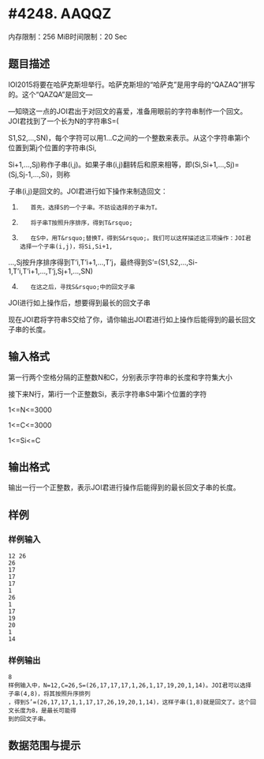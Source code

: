 # #4248. AAQQZ

内存限制：256 MiB时间限制：20 Sec

## 题目描述

IOI2015将要在哈萨克斯坦举行。哈萨克斯坦的&ldquo;哈萨克&rdquo;是用字母的&ldquo;QAZAQ&rdquo;拼写的。这个&ldquo;QAZQA&rdquo;是回文&mdash;

&mdash;知晓这一点的JOI君出于对回文的喜爱，准备用眼前的字符串制作一个回文。JOI君找到了一个长为N的字符串S=(

S1,S2,...,SN)，每个字符可以用1...C之间的一个整数来表示。从这个字符串第i个位置到第j个位置的字符串(Si,

Si+1,...,Sj)称作子串(i,j)。如果子串(i,j)翻转后和原来相等，即(Si,Si+1,...,Sj)=(Sj,Sj-1,...,Si)，则称

子串(i,j)是回文的。JOI君进行如下操作来制造回文：

1.        首先，选择S的一个子串。不妨设选择的子串为T。

2.        将子串T按照升序排序，得到T&rsquo;

3.        在S中，用T&rsquo;替换T，得到S&rsquo;。我们可以这样描述这三项操作：JOI君选择一个子串(i,j)，将Si,Si+1,

...,Sj按升序排序得到T&rsquo;i,T&rsquo;i+1,...,T&rsquo;j，最终得到S&rsquo;=(S1,S2,...,Si-1,T&rsquo;i,T&rsquo;i+1,...,T&rsquo;j,Sj+1,...,SN)

4.        在这之后，寻找S&rsquo;中的回文子串

JOI进行如上操作后，想要得到最长的回文子串

现在JOI君将字符串S交给了你，请你输出JOI君进行如上操作后能得到的最长回文子串的长度。

## 输入格式

第一行两个空格分隔的正整数N和C，分别表示字符串的长度和字符集大小

接下来N行，第i行一个正整数Si，表示字符串S中第i个位置的字符

1<=N<=3000

1<=C<=3000

1<=Si<=C

## 输出格式

输出一行一个正整数，表示JOI君进行操作后能得到的最长回文子串的长度。

## 样例

### 样例输入

    
    12 26
    26
    17
    17
    17
    1
    26
    1
    17
    19
    20
    1
    14
    
    

### 样例输出

    
    8
    样例输入中，N=12,C=26,S=(26,17,17,17,1,26,1,17,19,20,1,14)。JOI君可以选择子串(4,8)，将其按照升序排列
    ，得到S’=(26,17,17,1,1,17,17,26,19,20,1,14)，这样子串(1,8)就是回文了。这个回文长度为8，是最长可能得
    到的回文子串。
    

## 数据范围与提示
